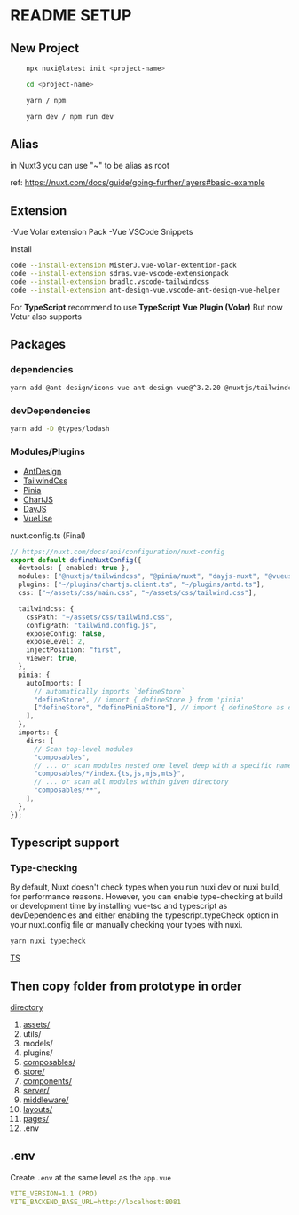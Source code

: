 # README SETUP

## New Project

```bash
    npx nuxi@latest init <project-name>

    cd <project-name>

    yarn / npm

    yarn dev / npm run dev
```

## Alias

in Nuxt3 you can use "~" to be alias as root

ref: <https://nuxt.com/docs/guide/going-further/layers#basic-example>

## Extension

-Vue Volar extension Pack
-Vue VSCode Snippets

Install

```bash
code --install-extension MisterJ.vue-volar-extention-pack
code --install-extension sdras.vue-vscode-extensionpack
code --install-extension bradlc.vscode-tailwindcss
code --install-extension ant-design-vue.vscode-ant-design-vue-helper
```

For **TypeScript**
recommend to use **TypeScript Vue Plugin (Volar)**
But now Vetur also supports

## Packages

### dependencies

```bash
yarn add @ant-design/icons-vue ant-design-vue@^3.2.20 @nuxtjs/tailwindcss pinia @pinia/nuxt h lodash dayjs-nuxt chart.js vue-chart-3 url-join @vueuse/nuxt
```

### devDependencies

```bash
yarn add -D @types/lodash
```

### Modules/Plugins

- [AntDesign](/frontend/readme/readme_antd.md)
- [TailwindCss](/frontend/readme/readme_tailwind.md)
- [Pinia](/frontend/readme/readme_pinia.md)
- [ChartJS](/frontend//readme/readme_vuechart3.md)
- [DayJS](/frontend//readme/readme_dayjs.md)
- [VueUse](/frontend//readme/readme_vueuse.md)

nuxt.config.ts (Final)

```ts
// https://nuxt.com/docs/api/configuration/nuxt-config
export default defineNuxtConfig({
  devtools: { enabled: true },
  modules: ["@nuxtjs/tailwindcss", "@pinia/nuxt", "dayjs-nuxt", "@vueuse/nuxt"],
  plugins: ["~/plugins/chartjs.client.ts", "~/plugins/antd.ts"],
  css: ["~/assets/css/main.css", "~/assets/css/tailwind.css"],

  tailwindcss: {
    cssPath: "~/assets/css/tailwind.css",
    configPath: "tailwind.config.js",
    exposeConfig: false,
    exposeLevel: 2,
    injectPosition: "first",
    viewer: true,
  },
  pinia: {
    autoImports: [
      // automatically imports `defineStore`
      "defineStore", // import { defineStore } from 'pinia'
      ["defineStore", "definePiniaStore"], // import { defineStore as definePiniaStore } from 'pinia'
    ],
  },
  imports: {
    dirs: [
      // Scan top-level modules
      "composables",
      // ... or scan modules nested one level deep with a specific name and file extension
      "composables/*/index.{ts,js,mjs,mts}",
      // ... or scan all modules within given directory
      "composables/**",
    ],
  },
});
```

## Typescript support

### Type-checking

By default, Nuxt doesn't check types when you run nuxi dev or nuxi build, for performance reasons. However, you can enable type-checking at build or development time by installing vue-tsc and typescript as devDependencies and either enabling the typescript.typeCheck option in your nuxt.config file or manually checking your types with nuxi.

```bash
yarn nuxi typecheck
```

[TS](/frontend/readme/readme_typescript.md)

## Then copy folder from prototype in order

[directory](/frontend//readme/readme_directory.md)

1. [assets/](/frontend/readme/readme_assets.md)
2. utils/
3. models/
4. plugins/
5. [composables/](/frontend/readme/readme_composables.md)
6. [store/](/frontend/readme/readme_pinia.md)
7. [components/](/frontend/readme/readme_components.md)
8. [server/](/frontend/readme/readme_server.md)
9. [middleware/](/frontend/readme/readme_middleware.md)
10. [layouts/](/frontend/readme/readme_layouts.md)
11. [pages/](/frontend/readme/readme_route.md)
12. .env

## .env

Create `.env` at the same level as the `app.vue`

```yaml
VITE_VERSION=1.1 (PRO)
VITE_BACKEND_BASE_URL=http://localhost:8081
```
